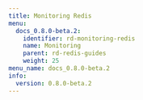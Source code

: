 ```yaml
---
title: Monitoring Redis
menu:
  docs_0.8.0-beta.2:
    identifier: rd-monitoring-redis
    name: Monitoring
    parent: rd-redis-guides
    weight: 25
menu_name: docs_0.8.0-beta.2
info:
  version: 0.8.0-beta.2
---
```


